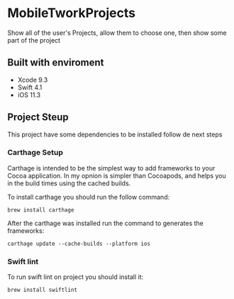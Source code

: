 # MobileTworkProjects

Show all of the user's Projects, allow them to choose one, then show some part of the project


## Built with enviroment
- Xcode 9.3
- Swift 4.1
- iOS 11.3


## Project Steup

This project have some dependencies to be installed follow de next steps  

### Carthage Setup

Carthage is intended to be the simplest way to add frameworks to your Cocoa application. 
In my opnion is simpler than Cocoapods, and helps you in the build times using the cached builds.

To install carthage you should run the follow command: 

```shell
brew install carthage
```

After the carthage was installed run the command to generates the frameworks: 

```shell
carthage update --cache-builds --platform ios
```

### Swift lint

To run swift lint on project you should install it:

```shell
brew install swiftlint
```
